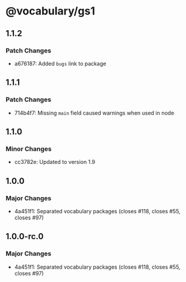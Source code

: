 # @vocabulary/gs1

## 1.1.2

### Patch Changes

- a676187: Added `bugs` link to package

## 1.1.1

### Patch Changes

- 714b4f7: Missing `main` field caused warnings when used in node

## 1.1.0

### Minor Changes

- cc3782e: Updated to version 1.9

## 1.0.0

### Major Changes

- 4a451f1: Separated vocabulary packages (closes #118, closes #55, closes #97)

## 1.0.0-rc.0

### Major Changes

- 4a451f1: Separated vocabulary packages (closes #118, closes #55, closes #97)
